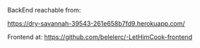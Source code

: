 BackEnd reachable from:

https://dry-savannah-39543-261e658b7fd9.herokuapp.com/

Frontend at: https://github.com/belelerc/-LetHimCook-frontend
